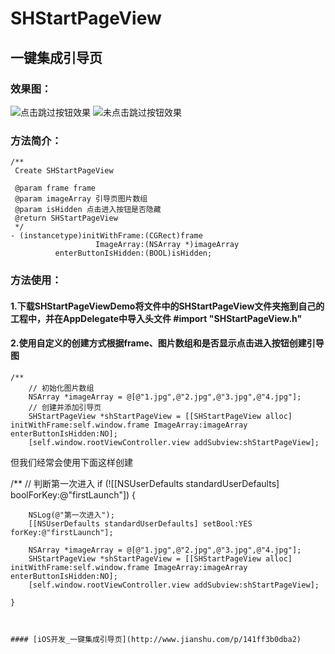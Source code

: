 # SHStartPageView
## 一键集成引导页

### 效果图：

![点击跳过按钮效果](http://oixwuce1i.bkt.clouddn.com/%E7%82%B9%E5%87%BB%E8%B7%B3%E8%BF%87%E6%8C%89%E9%92%AE.gif)   ![未点击跳过按钮效果](http://oixwuce1i.bkt.clouddn.com/%E6%9C%AA%E7%82%B9%E5%87%BB%E8%B7%B3%E8%BF%87%E6%8C%89%E9%92%AE.gif)

### 方法简介：
```objc
/**
 Create SHStartPageView

 @param frame frame
 @param imageArray 引导页图片数组
 @param isHidden 点击进入按钮是否隐藏
 @return SHStartPageView
 */
- (instancetype)initWithFrame:(CGRect)frame
                   ImageArray:(NSArray *)imageArray
          enterButtonIsHidden:(BOOL)isHidden;
```


### 方法使用：
#### 1.下载SHStartPageViewDemo将文件中的SHStartPageView文件夹拖到自己的工程中，并在AppDelegate中导入头文件 #import "SHStartPageView.h"

#### 2.使用自定义的创建方式根据frame、图片数组和是否显示点击进入按钮创建引导图
```objc
/**
	// 初始化图片数组
	NSArray *imageArray = @[@"1.jpg",@"2.jpg",@"3.jpg",@"4.jpg"];
	// 创建并添加引导页
    SHStartPageView *shStartPageView = [[SHStartPageView alloc] initWithFrame:self.window.frame ImageArray:imageArray enterButtonIsHidden:NO];
    [self.window.rootViewController.view addSubview:shStartPageView];
```

但我们经常会使用下面这样创建

/**
	// 判断第一次进入
    if (![[NSUserDefaults standardUserDefaults] boolForKey:@"firstLaunch"]) {
    
        NSLog(@"第一次进入");
        [[NSUserDefaults standardUserDefaults] setBool:YES forKey:@"firstLaunch"];

        NSArray *imageArray = @[@"1.jpg",@"2.jpg",@"3.jpg",@"4.jpg"];
        SHStartPageView *shStartPageView = [[SHStartPageView alloc] initWithFrame:self.window.frame ImageArray:imageArray enterButtonIsHidden:NO];
        [self.window.rootViewController.view addSubview:shStartPageView];
        
    }
```


#### [iOS开发_一键集成引导页](http://www.jianshu.com/p/141ff3b0dba2)